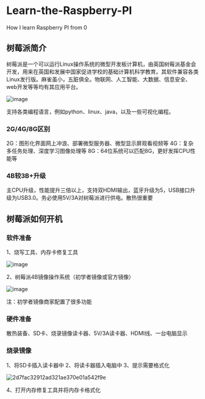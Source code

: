 # Learn-the-Raspberry-PI
How I learn Raspberry PI from 0
## 树莓派简介
树莓派是一个可以运行Linux操作系统的微型开发板计算机，由英国树莓派基金会开发，用来在英国和发展中国家促进学校的基础计算机科学教育。其软件兼容各类Linux发行版。麻雀虽小，五脏俱全。物联网、人工智能、大数据、信息安全、web开发等等均有其应用平台。

![image](https://github.com/Fu0804/Learn-the-Raspberry-PI/assets/151499353/31ed0d3c-8046-4535-95ac-e5e202fcbc40)

支持各类编程语言，例如python、linux、java，以及一些可视化编程。
### 2G/4G/8G区别
2G：图形化界面网上冲浪、部署微型服务器、微型显示屏观看视频等
4G：复杂多任务处理、深度学习图像处理等
8G：64位系统可以匹配8G，更好发挥CPU性能等
### 4B较3B+升级
主CPU升级，性能提升三倍以上，支持双HDMI输出，蓝牙升级为5，USB接口升级为USB3.0。务必使用5V/3A对树莓派进行供电。散热很重要
## 树莓派如何开机
### 软件准备
1、烧写工具、内存卡修复工具

![image](https://github.com/Fu0804/Learn-the-Raspberry-PI/assets/151499353/676f0580-7937-4251-9a22-59d87e32c8a3)

2、树莓派4B镜像操作系统（初学者镜像或官方镜像）

![image](https://github.com/Fu0804/Learn-the-Raspberry-PI/assets/151499353/15489ca6-3938-4fab-b68b-bf4f76b25a67)

注：初学者镜像商家配置了很多功能
### 硬件准备
散热装备、SD卡、烧录镜像读卡器、5V/3A读卡器、HDMI线、一台电脑显示
### 烧录镜像
1、将SD卡插入读卡器中
2、将读卡器插入电脑中
3、提示需要格式化

![2d7fac32912ad321ae370e01a542f9e](https://github.com/Fu0804/Learn-the-Raspberry-PI/assets/151499353/c3a5e57a-4db0-4365-9356-8e4c221f7407)

4、打开内存修复工具并将内存卡格式化
